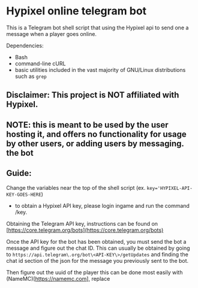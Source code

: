 # Hypixel online telegram bot

This is a Telegram bot shell script that using the Hypixel api to send one a message when a player goes online.

Dependencies:
* Bash
* command-line cURL
* basic utilities included in the vast majority of GNU/Linux distributions such as ```grep```


## Disclaimer: This project is **NOT** affiliated with Hypixel.
## NOTE: this is meant to be used by the user hosting it, and offers no functionality for usage by other users, or adding users by messaging. the bot

## Guide:

Change the variables near the top of the shell script (ex. ```key='HYPIXEL-API-KEY-GOES-HERE```)
* to obtain a Hypixel API key, please login ingame and run the command /key.

Obtaining the Telegram API key, instructions can be found on [https://core.telegram.org/bots](https://core.telegram.org/bots)

Once the API key for the bot has been obtained, you must send the bot a message and figure out the chat ID. This can usually be obtained by going to ```https://api.telegram\.org/bot\<API-KEY\>/getUpdates``` and finding the chat id section of the json for the message you previously sent to the bot.

Then figure out the uuid of the player this can be done most easily with (NameMC)[https://namemc.com], replace